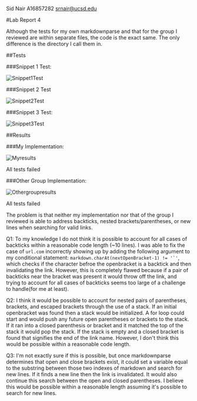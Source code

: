 Sid Nair A16857282 srnair@ucsd.edu

#Lab Report 4

Although the tests for my own markdownparse and that for the group I reviewed are within separate files, the code is the exact same. The only difference is the directory I call them in.

##Tests

###Snippet 1 Test:

![Snippet1Test](https://i.gyazo.com/dda181b0178bfd6080bcc963d9bc2d08.png)


###Snippet 2 Test

![Snippet2Test](https://i.gyazo.com/f846b8f462f6c5a9dbe21b120c6c9ddc.png)


###Snippet 3 Test:

![Snippet3Test](https://i.gyazo.com/ca39d971c47aa168dbc9bcdef87fed34.png)



##Results

###My Implementation:

![Myresults](https://i.gyazo.com/294c59c808da913544c2575a7842bfb7.png)

All tests failed



###Other Group Implementation:

![Othergroupresults](https://i.gyazo.com/a2c5d4faeba0aaa7dda10f0ee89f59b0.png)

All tests failed


The problem is that neither my implementation nor that of the group I reviewed is able to address backticks, nested brackets/parentheses, or new lines when searching for valid links.



Q1:
To my knowledge I do not think it is possible to account for all cases of backticks within a reasonable code length (~10 lines). I was able to fix the case of ```url.com``` incorrectly showing up by adding the following argument to my conditional statement: ```markdown.charAt(nextOpenBracket-1) != '`'```, which checks if the character befroe the openbracket is a backtick and then invalidating the link. However, this is completely flawed because if a pair of backticks near the bracket was present it would throw off the link, and trying to account for all cases of backticks seems too large of a challenge to handle(for me at least).

Q2:
I think it would be possible to account for nested pairs of parentheses, brackets, and escaped brackets through the use of a stack. If an initial openbracket was found then a stack would be initialized. A for loop could start and would push any future open parentheses or brackets to the stack. If it ran into a closed parenthesis or bracket and it matched the top of the stack it would pop the stack. If the stack is empty and a closed bracket is found that signifies the end of the link name. However, I don't think this would be possible within a reasonable code length.

Q3:
I'm not exactly sure if this is possible, but once markdownparse determines that open and close brackets exist, it could set a variable equal to the substring between those two indexes of markdown and search for new lines. If it finds a new line then the link is invalidated. It would also continue this search between the open and closed parentheses. I believe this would be possible within a reasonable length assuming it's possible to search for new lines.

